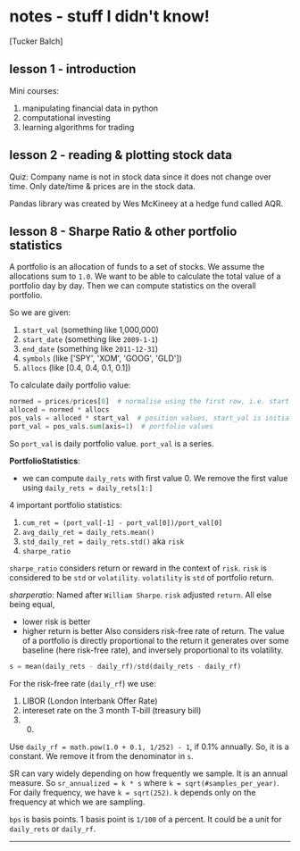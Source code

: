# notes - stuff I didn't know!
[Tucker Balch]

## lesson 1 - introduction
Mini courses:
1. manipulating financial data in python
2. computational investing
3. learning algorithms for trading

## lesson 2 - reading & plotting stock data
Quiz:
Company name is not in  stock data since it does not change over time.
Only date/time & prices are in the stock data.

Pandas library was created by Wes McKineey at a hedge fund called AQR.

## lesson 8 - Sharpe Ratio & other portfolio statistics
A portfolio is an allocation of funds to a set of stocks.
We assume the allocations sum to `1.0`.
We want to be able to calculate the total value of a portfolio day by day.
Then we can compute statistics on the overall portfolio.

So we are given:
1. `start_val` (something like 1,000,000)
2. `start_date` (something like `2009-1-1`)
3. `end_date` (something like `2011-12-31`)
4. `symbols` (like ['SPY', 'XOM', 'GOOG', 'GLD'])
5. `allocs` (like [0.4, 0.4, 0.1, 0.1])

To calculate daily portfolio value:
```python
normed = prices/prices[0]  # normalise using the first row, i.e. start date prices
alloced = normed * allocs
pos_vals = alloced * start_val  # position values, start_val is initial investment
port_val = pos_vals.sum(axis=1)  # portfolio values
```

So `port_val` is daily portfolio value.
`port_val` is a series.

__PortfolioStatistics__:
- we can compute `daily_rets` with first value 0.
We remove the first value using `daily_rets = daily_rets[1:]`

4 important portfolio statistics:
1. `cum_ret = (port_val[-1] - port_val[0])/port_val[0]`
2. `avg_daily_ret = daily_rets.mean()`
3. `std_daily_ret = daily_rets.std()` aka `risk`
4. `sharpe_ratio`

`sharpe_ratio` considers return or reward in the context of `risk`.
`risk` is considered to be `std` or `volatility`.
`volatility` is `std` of portfolio return.

_sharperatio_:
Named after `William Sharpe`.
`risk` adjusted `return`. All else being equal,
- lower risk is better
- higher return is better
Also considers risk-free rate of return.
The value of a portfolio is directly proportional to the return it generates over some baseline (here risk-free rate), and inversely proportional to its volatility.

```python
s = mean(daily_rets - daily_rf)/std(daily_rets - daily_rf)
```

For the risk-free rate (`daily_rf`) we use:
1. LIBOR (London Interbank Offer Rate)
2. intereset rate on the 3 month T-bill (treasury bill)
3. 0.

Use `daily_rf = math.pow(1.0 + 0.1, 1/252) - 1`, if 0.1% annually.
So, it is a constant. We remove it from the denominator in `s`.

SR can vary widely depending on how frequently we sample. It is an annual measure.
So `sr_annualized = k * s` where `k = sqrt(#samples_per_year)`.
For daily frequency, we have `k = sqrt(252)`.
`k` depends only on the frequency at which we are sampling.

`bps` is basis points. 1 basis point is `1/100` of a percent.
It could be a unit for `daily_rets` or `daily_rf`.

---
